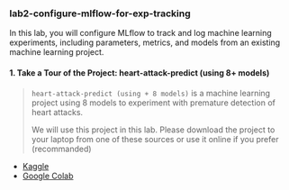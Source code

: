 ### lab2-configure-mlflow-for-exp-tracking
In this lab, you will configure MLflow to track and log machine learning experiments, including parameters, metrics, and models from an existing machine learning project.

#### 1. Take a Tour of the Project: heart-attack-predict (using 8+ models)

> ```heart-attack-predict (using + 8 models)``` is a machine learning project using 8 models to experiment with premature detection of heart attacks.
> 
> We will use this project in this lab. Please download the project to your laptop from one of these sources or use it online if you prefer (recommanded)

- [Kaggle](https://www.kaggle.com/code/abdoulfataoh/heart-attack-predict-using-8-models)
- [Google Colab](https://colab.research.google.com/drive/1oA93A3AzjcdS7AbooxMcA0lKYfxyRP2x)
